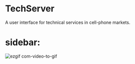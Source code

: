 # TechServer
A user interface for technical services in cell-phone markets.

# sidebar:
![ezgif com-video-to-gif](https://github.com/ErtugrulSoylu/TechServ/assets/75154294/84156964-4f52-46df-8f64-db4fae387a04)
